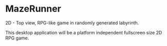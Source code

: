 # MazeRunner
2D - Top view, RPG-like game in randomly generated labyrinth.

This desktop application will be a platform independent fullscreen size 2D RPG game.
